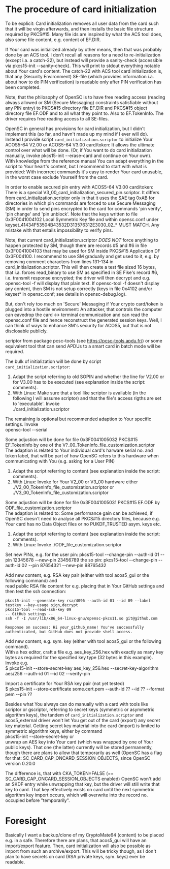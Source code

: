 The procedure of card initialization
====================================

To be explicit: Card initialization removes all user data from the card such that it will be virgin afterwards,
and then installs the basic file structure required by PKCS#15. Many file ids are inspired by what the ACS tool does,
also some file content, e.g. content of EF.DIR.

If Your card was initialized already by other means, then that was probably done by an ACS tool. I don't recall all
reasons for a need to re-initialization (except i.a. a catch-22), but instead will provide a sanity-check (accessible via
pkcs15-init --sanity-check). This will print to stdout everything notable about Your card's content.
The catch-22 with ACS tool card initialization is, that any (Security Environment) SE-file (which provides information
i.a. about how to do PIN verification) is readable only after PIN verification has been completed.

Note, that the philosophy of OpenSC is to have free reading access (reading always allowed or SM (Secure Messaging)
constraints satisfiable without any PIN entry) to PKCS#15 directory file EF.DIR and PKCS#15 object directory file EF.ODF
and to all what they point to. Also to EF.TokenInfo. The driver requires free reading access to all SE-files.

OpenSC in general has provisions for card initialization, but I didn't implement this (so far, and havn't made up my
mind if I ever will do).<br>
Instead I provide script `card_initialization.scriptor` to initialize Your ACOS5-64 V2.00 or ACOS5-64 V3.00 card/token:
It allows the ultimate control over what will be done. (Or, if You want to do card initialization manually, invoke
pkcs15-init --erase-card  and continue on Your own).<br>
With knowledge from the reference manual You can adapt everything in the script to Your heart's content, but I recommend
to start with what is provided: With incorrect commands it's easy to render Your card unusable, in the worst case
exclude Yourself from the card.

In order to enable secured pin entry with ACOS5-64 V3.00 card/token: There is a special
V3_00_card_initialization_secured_pin.scriptor. It differs from card_initialization.scriptor only in that it uses the
SAE tag 0xAB for directories in which pin commands are forced to use Secure Messaging (SM) in order to send pins
encrypted to the card for commands 'pin verify', 'pin change' and 'pin unblock'.
Note that the keys written to file 0x3F0041004102 Local Symmetric Key file and within opensc.conf under
keyset_41434F53504B43532D313576312E3030_02_* MUST MATCH. Any mistake with that entails impossibility to verify pins.

Note, that current card_initialization.scriptor *DOES NOT* force anything to happen protected by SM, though there are
records #5 and #6 in file 0x3F0041004103 that may be used for SM inside PKCS#15 Application DF 0x3F004100.
I recommend to use SM gradually and get used to it, e.g. by removing comment characters from lines 131-134 in
card_initialization.scriptor.
This will then create a test file sized 16 bytes, that i.a. forces read_binary to use SM as specified in SE Fike's record
#6, i.e. transmit response encrypted; the driver will then decrypt and e.g. opensc-tool -f will display that plain text.
If opensc-tool -f doesn't display any content, then SM is not setup correctly (keys in file 0x4102 and/or keyset* in
opensc.conf; see details in opensc-debug.log).

But, don't rely too much on 'Secure' Messaging if Your crypto card/token is plugged into a hostile environment: An
attacker, that controls the computer can eavedrop the card <-> terminal communication and can read the opensc.conf
file and hence reconstruct the generated session keys. Well, I can think of ways to enhance SM's security for ACOS5,
but that is not disclosable publicly.

scriptor from package pcsc-tools (see https://pcsc-tools.apdu.fr/) or some equivalent tool
that can send APDUs to a smart card in batch mode will be required.

The bulk of initialization will be done by script `card_initialization.scriptor`:
1. Adapt the script referring to old SOPIN and whether the line for V2.00 or for V3.00 has to be executed (see
   explanation inside the script: comments).
2. With Linux: Make sure that a tool like scriptor is available (in the following I will assume scriptor) and that the
   file's access rigths are set to 'executable'. Invoke<br>
   ./card_initialization.scriptor

The remaining is optional but recommended adaption to Your specific settings. Invoke<br>
opensc-tool --serial

Some adjustion will be done for file 0x3F0041005032 PKCS#15 EF.TokenInfo by one of the
V?_00_TokenInfo_file_customization.scriptor<br>
The adaption is related to Your individual card's harware serial no. and token label, that will be part of how
OpenSC refers to this hardware when communicating with You (e.g. asking for a User PIN)<br>
1. Adapt the script referring to content (see explanation inside the script: comments).
2. With Linux: Invoke for Your V2_00 or V3_00 hardware either ./V2_00_TokenInfo_file_customization.scriptor or
   ./V3_00_TokenInfo_file_customization.scriptor

Some adjustion will be done for file 0x3F0041005031 PKCS#15 EF.ODF by ODF_file_customization.scriptor<br>
The adaption is related to: Some performance gain can be achieved, if OpenSC doesn't need to analyse all PKCS#15
directory files, because e.g. Your card has no Data Object files or no PUKDF_TRUSTED asym. keys etc.
1. Adapt the script referring to content (see explanation inside the script: comments).
2. With Linux: Invoke ./ODF_file_customization.scriptor

Set new PINs, e.g. for
the user pin: pkcs15-tool --change-pin --auth-id 01 --pin 12345678 --new-pin 23456789
the   so pin: pkcs15-tool --change-pin --auth-id 02 --pin 87654321 --new-pin 98765432

Add new content, e.g. RSA key pair (either with tool acos5_gui or the following command) and<br>
read public RSA file content for e.g. placing that in Your GitHub settings and then test the ssh connection:<br>
```
pkcs15-init --generate-key rsa/4096 --auth-id 01 --id 09 --label testkey --key-usage sign,decrypt
pkcs15-tool --read-ssh-key 09
-- GitHub settings --
ssh -T -I /usr/lib/x86_64-linux-gnu/opensc-pkcs11.so git@github.com

Response on success: Hi your_github_name! You've successfully authenticated, but GitHub does not provide shell access.
```

Add new content, e.g. sym. key (either with tool acos5_gui or the following command).  
With a hex editor, craft a file e.g. aes_key_256.hex with exactly as many key bytes as required for the specified key
type (32 bytes in this example). Invoke e.g.<br>
$ pkcs15-init --store-secret-key aes_key_256.hex --secret-key-algorithm aes/256  --auth-id 01 --id 02 --verify-pin

Import a certificate for Your RSA key pair (not yet tested)  
$ pkcs15-init --store-certificate some.cert.pem --auth-id ?? --id ?? --format pem --pin ??

Besides what You always can do manually with a card with tools like scriptor or gscriptor, referring to secret keys
(symmetric or asymmetric algorithm keys), the tandem of `card_initialization.scriptor` and acos5_external driver
won't let You get out of the card (export) any secret key material.
Getting secret key material into the card (import) is limited to symmetric algorithm keys, either by command  
pkcs15-init --store-secret-key   or  
unwrap an AES key into Your card (which was wrapped by one of Your public keys). That one (the latter) currently will be stored permanently,
though there are plans to allow that temporarily as well (OpenSC has a flag for that: SC_CARD_CAP_ONCARD_SESSION_OBJECTS, since OpenSC version 0.20.0

The difference is, that with CKA_TOKEN=FALSE (== SC_CARD_CAP_ONCARD_SESSION_OBJECTS enabled) OpenSC won't add an SKDF entry while unwrapping that key, but the driver will still write that key to card. That key effectively exists on card until the next symmetric algorithm key import occurs, which will overwrite into the record no. occupied before "temporarily".

Foresight
=========

Basically I want a backup/clone of my CryptoMate64 (content) to be placed e.g. in a safe. Therefore there are plans,
that acos5_gui will have an import/export feature.
Then, card initialization will also be possible as import from such an archive/export.
This will be tricky though, as I don't plan to have secrets on card (RSA private keys, sym. keys) ever be readable.
